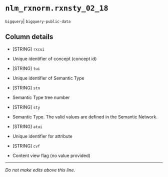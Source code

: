 # `nlm_rxnorm.rxnsty_02_18`
`bigquery`| `bigquery-public-data`

## Column details
* [STRING]    `rxcui`
 - Unique identifier of concept (concept id)
* [STRING]    `tui`
 - Unique identifier of Semantic Type
* [STRING]    `stn`
 - Semantic Type tree number
* [STRING]    `sty`
 - Semantic Type. The valid values are defined in the Semantic Network.
* [STRING]    `atui`
 - Unique identifier for attribute
* [STRING]    `cvf`
 - Content view flag (no value provided)

-------------------------------------------------------------------------------
*Do not make edits above this line.*

